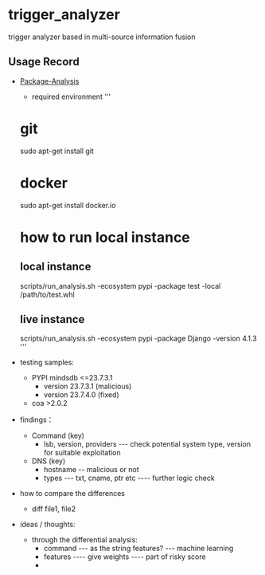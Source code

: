 # trigger_analyzer
trigger analyzer based in multi-source information fusion


## Usage Record

- [Package-Analysis](https://github.com/ossf/package-analysis)
    - required environment
    '''
    # git
    sudo apt-get install git
    # docker
    sudo apt-get install docker.io
    # how to run local instance
    ## local instance
    scripts/run_analysis.sh -ecosystem pypi -package test -local /path/to/test.whl
    ## live instance
    scripts/run_analysis.sh -ecosystem pypi -package Django -version 4.1.3
    '''

- testing samples:
    - PYPI mindsdb <=23.7.3.1
        - version 23.7.3.1 (malicious)
        - version 23.7.4.0 (fixed)
    - coa >2.0.2

- findings：
    - Command (key)
        - lsb, version, providers  --- check potential system type, version for suitable exploitation 
    - DNS (key)
        - hostname -- malicious or not
        - types --- txt, cname, ptr etc ---- further logic check 

- how to compare the differences
    - diff file1, file2

- ideas / thoughts:
    - through the differential analysis:
        - command --- as the string features? --- machine learning
        - features ---- give weights ---- part of risky score
        - 
